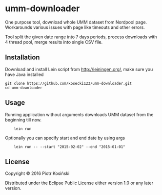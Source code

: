 # umm-downloader

One purpose tool, download whole UMM dataset from Nordpool page. Workarounds various issues with page like timeouts and other errors.

Tool split the given date range into 7 days periods, process downloads with 4 thread pool, merge results into single CSV file.

## Installation

Download and install Lein script from http://leiningen.org/, make sure you have Java installed

    git clone https://github.com/kosecki123/umm-downloader.git
    cd umm-downloader


## Usage

Running application without arguments downloads UMM dataset from the beginning till now.

        lein run

Optionally you can specify start and end date by using args

        lein run -- --start "2015-02-02" --end "2015-01-01"


## License

Copyright © 2016 Piotr Kosiński

Distributed under the Eclipse Public License either version 1.0 or any later version.
